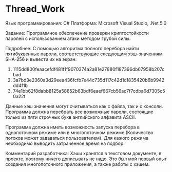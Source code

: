 # Thread_Work
Язык программирования: C#
Платформа: Microsoft Visual Studio, .Net 5.0

Задание: Программное обеспечение проверки криптостойкости паролей с использованием атаки методом грубой силы.

Подробнее: С помощью алгоритма полного перебора найти пятибуквенные пароли, соответствующие следующим хэш-значениям SHA-256 и вывести их на экран:

1) 1115dd800feaacefdf481f1f9070374a2a81e27880f187396db67958b207cbad
2) 3a7bd3e2360a3d29eea436fcfb7e44c735d117c42d1c1835420b6b9942dd4f1b
3) 74e1bb62f8dabb8125a58852b63bdf6eaef667cb56ac7f7cdba6d7305c50a22f

Данные хэш значения могут считываться как с файла, так и с консоли. Программа должна перебрать все возможные пароли, состоящие только из пяти строчных букв английского 
алфавита ASCII. 

Программа должна иметь возможность запуска перебора в однопоточном режиме или в многопоточном режиме (Количество потоков может задаваться пользователем). Для кажого режима 
необходимо выводить затраченное время на подбор.

Комментарий разработчика: Хэши хранятся в текстовом документе, в проекте, поэтому ничего дописывать не надо. Это был мой первый опыт создания многопоточного приложения, а также 
работы с хэшем.
